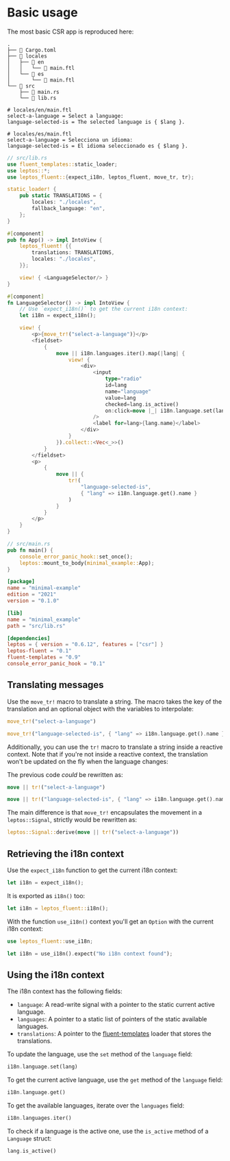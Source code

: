 # Basic usage

The most basic CSR app is reproduced here:

```plaintext
.
├── 📄 Cargo.toml
├── 📁 locales
│   ├── 📁 en
│   │   └── 📄 main.ftl
│   └── 📁 es
│       └── 📄 main.ftl
└── 📁 src
    ├── 📄 main.rs
    └── 📄 lib.rs
```

```ftl
# locales/en/main.ftl
select-a-language = Select a language:
language-selected-is = The selected language is { $lang }.
```

```ftl
# locales/es/main.ftl
select-a-language = Selecciona un idioma:
language-selected-is = El idioma seleccionado es { $lang }.
```

```rust
// src/lib.rs
use fluent_templates::static_loader;
use leptos::*;
use leptos_fluent::{expect_i18n, leptos_fluent, move_tr, tr};

static_loader! {
    pub static TRANSLATIONS = {
        locales: "./locales",
        fallback_language: "en",
    };
}

#[component]
pub fn App() -> impl IntoView {
    leptos_fluent! {{
        translations: TRANSLATIONS,
        locales: "./locales",
    }};

    view! { <LanguageSelector/> }
}

#[component]
fn LanguageSelector() -> impl IntoView {
    // Use `expect_i18n()` to get the current i18n context:
    let i18n = expect_i18n();

    view! {
        <p>{move_tr!("select-a-language")}</p>
        <fieldset>
            {
                move || i18n.languages.iter().map(|lang| {
                    view! {
                        <div>
                            <input
                                type="radio"
                                id=lang
                                name="language"
                                value=lang
                                checked=lang.is_active()
                                on:click=move |_| i18n.language.set(lang)
                            />
                            <label for=lang>{lang.name}</label>
                        </div>
                    }
                }).collect::<Vec<_>>()
            }
        </fieldset>
        <p>
            {
                move || {
                    tr!(
                        "language-selected-is",
                        { "lang" => i18n.language.get().name }
                    )
                }
            }
        </p>
    }
}
```

```rust
// src/main.rs
pub fn main() {
    console_error_panic_hook::set_once();
    leptos::mount_to_body(minimal_example::App);
}
```

```toml
[package]
name = "minimal-example"
edition = "2021"
version = "0.1.0"

[lib]
name = "minimal_example"
path = "src/lib.rs"

[dependencies]
leptos = { version = "0.6.12", features = ["csr"] }
leptos-fluent = "0.1"
fluent-templates = "0.9"
console_error_panic_hook = "0.1"
```

## Translating messages

Use the `move_tr!` macro to translate a string. The macro takes the key of the
translation and an optional object with the variables to interpolate:

```rust
move_tr!("select-a-language")

move_tr!("language-selected-is", { "lang" => i18n.language.get().name })
```

Additionally, you can use the `tr!` macro to translate a string inside
a reactive context. Note that if you're not inside a reactive context,
the translation won't be updated on the fly when the language changes:

The previous code _could_ be rewritten as:

```rust
move || tr!("select-a-language")

move || tr!("language-selected-is", { "lang" => i18n.language.get().name })
```

The main difference is that `move_tr!` encapsulates the movement in a
`leptos::Signal`, strictly would be rewritten as:

```rust
leptos::Signal::derive(move || tr!("select-a-language"))
```

## Retrieving the i18n context

Use the `expect_i18n` function to get the current i18n context:

```rust
let i18n = expect_i18n();
```

It is exported as `i18n()` too:

```rust
let i18n = leptos_fluent::i18n();
```

With the function `use_i18n()` context you'll get an `Option` with the current
i18n context:

```rust
use leptos_fluent::use_i18n;

let i18n = use_i18n().expect("No i18n context found");
```

## Using the i18n context

The i18n context has the following fields:

- `language`: A read-write signal with a pointer to the static current active language.
- `languages`: A pointer to a static list of pointers of the static available languages.
- `translations`: A pointer to the [fluent-templates] loader that stores the translations.

[fluent-templates]: https://docs.rs/fluent-templates/latest/fluent_templates

To update the language, use the `set` method of the `language` field:

```rust
i18n.language.set(lang)
```

To get the current active language, use the `get` method of the `language` field:

```rust
i18n.language.get()
```

To get the available languages, iterate over the `languages` field:

```rust
i18n.languages.iter()
```

To check if a language is the active one, use the `is_active` method of a
`Language` struct:

```rust
lang.is_active()
```
